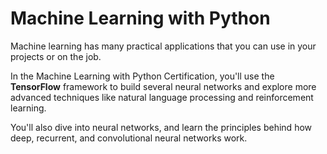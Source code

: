 

# Machine Learning with Python

Machine learning has many practical applications that you can use in your projects or on the job.

In the Machine Learning with Python Certification, you'll use the **TensorFlow** framework to build several neural networks and explore more advanced techniques like natural language processing and reinforcement learning.

You'll also dive into neural networks, and learn the principles behind how deep, recurrent, and convolutional neural networks work.
